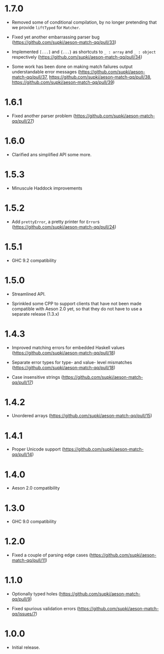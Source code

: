 1.7.0
====

  * Removed some of conditional compilation, by no longer pretending that
  we provide `liftTyped` for `Matcher`.

  * Fixed yet another embarrassing parser bug (https://github.com/supki/aeson-match-qq/pull/33)

  * Implemented `[...]` and `{...}` as shortcuts to `_ : array` and `_ : object` respectively (https://github.com/supki/aeson-match-qq/pull/34)

  * Some work has been done on making match failures output understandable error messages (https://github.com/supki/aeson-match-qq/pull/37, https://github.com/supki/aeson-match-qq/pull/38, https://github.com/supki/aeson-match-qq/pull/39)

1.6.1
=====

  * Fixed another parser problem (https://github.com/supki/aeson-match-qq/pull/27)

1.6.0
=====

  * Clarified ans simplified API some more.

1.5.3
=====

  * Minuscule Haddock improvements

1.5.2
=====

  * Add `prettyError`, a pretty printer for `Error`s (https://github.com/supki/aeson-match-qq/pull/24)

1.5.1
=====

  * GHC 9.2 compatibility

1.5.0
=====

  * Streamlined API.

  * Sprinkled some CPP to support clients that have not been made compatible
    with Aeson 2.0 yet, so that they do not have to use a separate release (1.3.x)

1.4.3
=====

  * Improved matching errors for embedded Haskell values (https://github.com/supki/aeson-match-qq/pull/18)

  * Separate error types for type- and value- level mismatches (https://github.com/supki/aeson-match-qq/pull/18)

  * Case insensitive strings (https://github.com/supki/aeson-match-qq/pull/17)

1.4.2
=====

  * Unordered arrays (https://github.com/supki/aeson-match-qq/pull/15)

1.4.1
=====

  * Proper Unicode support (https://github.com/supki/aeson-match-qq/pull/14)

1.4.0
=====

  * Aeson 2.0 compatibility

1.3.0
=====

  * GHC 9.0 compatibility

1.2.0
=====

  * Fixed a couple of parsing edge cases (https://github.com/supki/aeson-match-qq/pull/11)

1.1.0
=====

  * Optionally typed holes (https://github.com/supki/aeson-match-qq/pull/9)

  * Fixed spurious validation errors (https://github.com/supki/aeson-match-qq/issues/7)

1.0.0
=====

  * Initial release.
